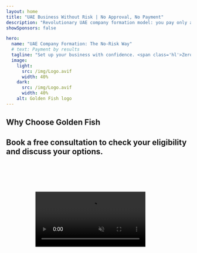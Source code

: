 ```yaml
---
layout: home
title: "UAE Business Without Risk | No Approval, No Payment"
description: "Revolutionary UAE company formation model: you pay only after success. Expert guidance through every stage with 90%+ success rate."
showSponsors: false

hero:
  name: "UAE Company Formation: The No-Risk Way"
  # text: Payment by results
  tagline: "Set up your business with confidence. <span class='hl'>Zero agent fees until approval</span>. Expert guidance guaranteed."
  image:
    light:
      src: /img/Logo.avif
      width: 40%
    dark:
      src: /img/Logo.avif
      width: 40%
    alt: Golden Fish logo
---
```


<FeatureBlock :card="{
  title: 'Benefits of UAE Business',
  details: 'The UAE offers numerous advantages for international entrepreneurs and investors seeking a favorable business environment. \n\n* Low Tax Rates: Just 9% corporate tax and 5% VAT with no personal income tax\n* 100% Foreign Ownership: Complete control of your company without local partners\n* No Currency Controls: Unrestricted profit repatriation and currency exchange',
  link: '/uae-business/company-registration/benefits-problems#benefits-of-doing-business-in-the-uae',
  src: {
    light: '/img/iStock-2051326997.avif',
    dark: '/img/iStock-1448478309.jpg',
    width: '100%'
  },
  inversion: false
}" />

<FeatureBlock :card="{
  title: 'Challenges to Consider',
  details: 'While the UAE offers many benefits, businesses should be aware of potential challenges when establishing operations. \n\n* Complex Regulatory Environment: Different regulations across emirates and free zones\n* Economic Substance Requirements: Local staff and physical office space needed for certain activities\n* High Initial Costs: Registration fees, documentation, and mandatory office rentals',
  link: '/uae-business/company-registration/benefits-problems#disadvantages-of-doing-business-in-the-uae',
  src: {
      light: '/img/iStock-1299393716.avif',
      dark: '/img/iStock-2149731304.avif',
    width: '100%'
  },
  inversion: true
}" />

<FeatureBlock :card="{
  title: 'Company Setup Guide',
  details: 'Complete guide to setup companies in the **free zone, offshore, mainland, branch**. \n\n* 100% Foreign Ownership available in Free Zones and Mainland\n* Low Tax Rates - only 9% corporate tax\n* No Currency Controls - easy capital repatriation',
  link: './uae-business/company-registration/overview',
  src: {
    light: '/video/iStock-1204982076.mp4',
    dark: '/video/iStock-1269162753.mp4',
    width: '100%'
  },
  inversion: false
}" />

<FeatureCards :features="[
  {
    title: 'Bank Account Opening',
    details: 'Easily open business or personal **bank accounts** with the UAE\'s trusted banks.',
    items: [
      'End-to-end PRO services for government approvals',
      'Complete banking package setup',
      '96% success rate'
    ],
    linkText: 'Read More',
    link: './uae-business/offer/banking/',
    icon: {
      light: '/img/iStock-2153786564.avif',
      dark: '/img/iStock-2166793628.avif',
      alt: 'Banking Services'
    }
  },
  {
    title: 'Golden Visa & Residency',
    details: 'Obtain a UAE **Golden Visa** for long-term residency with a seamless application process.',
    items: [
      '**No need to enter UAE every 6 months**',
      '10-year validity with the option for renewal upon maintaining qualifying conditions',
      '92% success rate'
    ],
    linkText: 'Read More',
    link: './uae-business/offer/golden-visa/',
    icon: {
      light: '/img/iStock-1312241253.avif',
      dark: '/img/ILONMASKID.webp',
      alt: 'Visa Services'
    }
  },
  {
    title: 'Explore more of our corporate services',
    details: '',
    items: [],
    linkText: 'Read More',
    link: '../../company-registration/insights/incorporation-steps',
    icon: {
      light: '/img/iStock-473502112.avif',
      dark: '/img/iStock-1160827423.avif',
      alt: 'More Services'
    }
  }
]" />

## Why Choose Golden Fish

<BenefitsList :features="[
  {
    icon: '🏢',
    title: 'Local UAE Expertise',
    text: 'Dedicated specialists in Dubai provide expert guidance through every step of the process.'
  },
  {
    icon: '📊',
    title: 'Proven Success Rate',
    text: 'Over 90% approval rate with hundreds of visas, bank accounts, and company registrations issued through our premium processing.'
  },
  {
    icon: '💸',
    title: '**Success-Based Fees**',
    text: '[Pay only after approval](/uae-business/benefits/success-based-fees). Complete transparency with no hidden costs.'
  },
]" />

## Book a free consultation to check your eligibility and discuss your options.

<video  autoplay muted playsinline style="padding: 80px" >
  <source src="/img/iStock-2185906461.mp4" type="video/mp4">
</video>

<ContactFormModal 
  formName="Golden Visa [offer]" 
  buttonText="Get a free consultation" 
  categoryLabel="Required support level: *" 
  categoryPlaceholderText="Choose your support level"
  messageLabel="Help us prepare for your consultation (recommended)"
  messagePlaceholderText="Tell us about your preferences, family members, timeline, or any specific questions"
  :services="[
  'Basic — essential documents and consultations only',
  'Standard — complete documentation and guidance through main stages',
  'Comprehensive — full-service process management with minimal involvement from you',
  'Custom — need to discuss specific details and special requirements',
  ]"/>

<!-- <ImageGrid :images="[
  { src: '/img/ILONMASKID.webp', href: './immigration.md', alt: 'UAE Immigration' },
  { src: '/img/ILONMASKID.webp', href: './immigration.md', alt: 'UAE Immigration' },
]"/> -->
